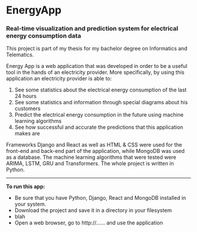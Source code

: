 # EnergyApp
### **Real-time visualization and prediction system for electrical energy consumption data**

This project is part of my thesis for my bachelor degree on Informatics and Telematics.

Energy App is a web application that was developed in order to be a useful tool in the hands of an electricity provider. More specifically, by using this application an electricity provider is able to:

1) See some statistics about the electrical energy consumption of the last 24 hours
2) See some statistics and information through special diagrams about his customers
3) Predict the electrical energy consumption in the future using machine learning algorithms
4) See how successful and accurate the predictions that this application makes are

Frameworks Django and React as well as HTML & CSS were used for the front-end and back-end part of the application, while MongoDB was used as a database. The machine learning algorithms that were tested were ARIMA, LSTM, GRU and Transformers. The whole project is written in Python.

---------------------------------------------------------------------------------------------------------------------------------------------------------------------------------------------

**To run this app:**

- Be sure that you have Python, Django, React and MongoDB installed in your system.
- Download the project and save it in a directory in your filesystem
- blah
- Open a web browser, go to http://...... and use the application
